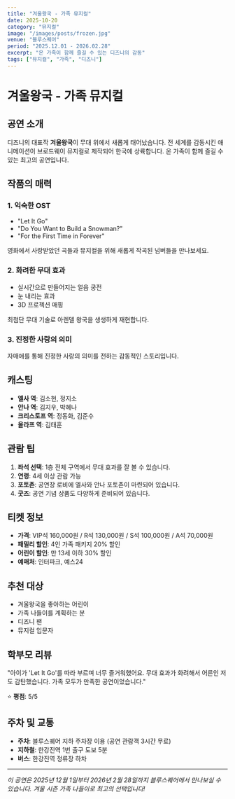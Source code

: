 ```yaml
---
title: "겨울왕국 - 가족 뮤지컬"
date: 2025-10-20
category: "뮤지컬"
image: "/images/posts/frozen.jpg"
venue: "블루스퀘어"
period: "2025.12.01 - 2026.02.28"
excerpt: "온 가족이 함께 즐길 수 있는 디즈니의 감동"
tags: ["뮤지컬", "가족", "디즈니"]
---
```


# 겨울왕국 - 가족 뮤지컬

## 공연 소개

디즈니의 대표작 **겨울왕국**이 무대 위에서 새롭게 태어났습니다. 전 세계를 감동시킨 애니메이션이 브로드웨이 뮤지컬로 제작되어 한국에 상륙합니다. 온 가족이 함께 즐길 수 있는 최고의 공연입니다.

## 작품의 매력

### 1. 익숙한 OST
- "Let It Go"
- "Do You Want to Build a Snowman?"
- "For the First Time in Forever"

영화에서 사랑받았던 곡들과 뮤지컬을 위해 새롭게 작곡된 넘버들을 만나보세요.

### 2. 화려한 무대 효과
- 실시간으로 만들어지는 얼음 궁전
- 눈 내리는 효과
- 3D 프로젝션 매핑

최첨단 무대 기술로 아렌델 왕국을 생생하게 재현합니다.

### 3. 진정한 사랑의 의미
자매애를 통해 진정한 사랑의 의미를 전하는 감동적인 스토리입니다.

## 캐스팅

- **엘사 역**: 김소현, 정지소
- **안나 역**: 김지우, 박혜나
- **크리스토프 역**: 정동화, 김준수
- **올라프 역**: 김태훈

## 관람 팁

1. **좌석 선택**: 1층 전체 구역에서 무대 효과를 잘 볼 수 있습니다.
2. **연령**: 4세 이상 관람 가능
3. **포토존**: 공연장 로비에 엘사와 안나 포토존이 마련되어 있습니다.
4. **굿즈**: 공연 기념 상품도 다양하게 준비되어 있습니다.

## 티켓 정보

- **가격**: VIP석 160,000원 / R석 130,000원 / S석 100,000원 / A석 70,000원
- **패밀리 할인**: 4인 가족 패키지 20% 할인
- **어린이 할인**: 만 13세 이하 30% 할인
- **예매처**: 인터파크, 예스24

## 추천 대상

- 겨울왕국을 좋아하는 어린이
- 가족 나들이를 계획하는 분
- 디즈니 팬
- 뮤지컬 입문자

## 학부모 리뷰

"아이가 'Let It Go'를 따라 부르며 너무 즐거워했어요. 무대 효과가 화려해서 어른인 저도 감탄했습니다. 가족 모두가 만족한 공연이었습니다."

⭐️ **평점**: 5/5

## 주차 및 교통

- **주차**: 블루스퀘어 지하 주차장 이용 (공연 관람객 3시간 무료)
- **지하철**: 한강진역 1번 출구 도보 5분
- **버스**: 한강진역 정류장 하차

---

*이 공연은 2025년 12월 1일부터 2026년 2월 28일까지 블루스퀘어에서 만나보실 수 있습니다. 겨울 시즌 가족 나들이로 최고의 선택입니다!*

